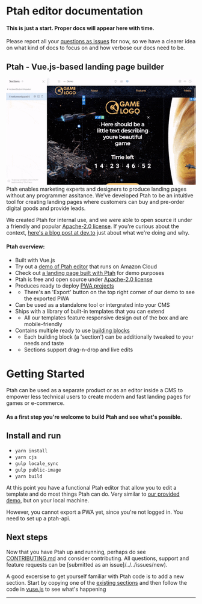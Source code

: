 # Ptah editor documentation

#### This is just a start. Proper docs will appear here with time.
Please report all your [questions as issues](/../../issues/new) for now, so we have a clearer idea on what kind of docs to focus on and how verbose our docs need to be.

## Ptah - Vue.js-based landing page builder
![ptah vue.js website builder](/docs/ptah-editor.gif)
Ptah enables marketing experts and designers to produce landing pages without any programmer assitance. We’ve developed Ptah to be an intuitive tool for creating landing pages where customers can buy and pre-order digital goods and provide leads.

We created Ptah for internal use, and we were able to open source it under a friendly and popular [Apache-2.0 license](/../develop/LICENSE). If you're curious about the context, [here's a blog post at dev.to](https://dev.to/tooevangelist/how-to-open-source-the-company-s-internal-tech-bg0) just about what we're doing and why.

#### Ptah overview:
* Built with Vue.js
* Try out a [demo of Ptah editor](https://ptah.super.com/) that runs on Amazon Cloud
* Check out [a landing page built with Ptah](https://ptah.super.com/) for demo purposes
* Ptah is free and open source under [Apache-2.0 license](/../develop/LICENSE)
* Produces ready to deploy [PWA projects](https://developers.google.com/web/progressive-web-apps/)
* * There's an 'Export' button on the top right corner of our demo to see the exported PWA
* Can be used as a standalone tool or intergrated into your CMS
* Ships with a library of built-in templates that you can extend
* * All our templates feature responsive design out of the box and are mobile-friendly
* Contains multiple ready to use [building blocks](/src/components/sections) 
* * Each building block (a 'section') can be additionally tweaked to your needs and taste
* * Sections support drag-n-drop and live edits

# Getting Started

Ptah can be used as a separate product or as an editor inside a CMS to empower less technical users to create modern and fast landing pages for games or e-commerce.

#### As a first step you're welcome to build Ptah and see what's possible. 

## Install and run
* `yarn install`
* `yarn cjs`
* `gulp locale_sync`
* `gulp public-image`
* `yarn build`

At this point you have a functional Ptah editor that allow you to edit a template and do most things Ptah can do. Very similar to [our provided demo](https://ptah.super.com/), but on your local machine.

However, you cannot export a PWA yet, since you're not logged in. You need to set up a ptah-api.

## Next steps

Now that you have Ptah up and running, perhaps do see [CONTRIBUTING.md](/CONTRIBUTING.md) and consider contributing. All questions, support and feature requests can be [submitted as an issue]/../../issues/new).

A good excersise to get yourself familiar with Ptah code is to add a new section. Start by copying one of the [existing sections](/src/components/sections) and then follow the code in [vuse.js](/src/editor/vuse.js) to see what's happening


---

